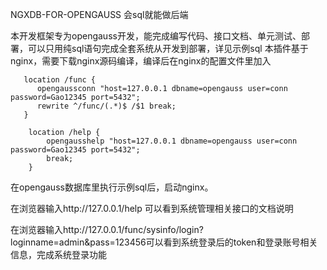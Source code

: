 NGXDB-FOR-OPENGAUSS
会sql就能做后端

本开发框架专为opengauss开发，能完成编写代码、接口文档、单元测试、部署，可以只用纯sql语句完成全套系统从开发到部署，详见示例sql
本插件基于nginx，需要下载nginx源码编译，编译后在nginx的配置文件里加入

       location /func {
          opengaussconn "host=127.0.0.1 dbname=opengauss user=conn password=Gao12345 port=5432";
          rewrite ^/func/(.*)$ /$1 break;
       }

        location /help {
            opengausshelp "host=127.0.0.1 dbname=opengauss user=conn password=Gao12345 port=5432";
            break;
        }
		
在opengauss数据库里执行示例sql后，启动nginx。

在浏览器输入http://127.0.0.1/help 可以看到系统管理相关接口的文档说明

在浏览器输入http://127.0.0.1/func/sysinfo/login?loginname=admin&pass=123456可以看到系统登录后的token和登录账号相关信息，完成系统登录功能


